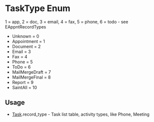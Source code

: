<properties generated="1" SortOrder="990" />

# TaskType Enum

1 = app, 2 = doc, 3 = email, 4 = fax, 5 = phone, 6 = todo - see EAppntRecordTypes

* Unknown = 0
* Appointment = 1
* Document = 2
* Email = 3
* Fax = 4
* Phone = 5
* ToDo = 6
* MailMergeDraft = 7
* MailMergeFinal = 8
* Report = 9
* SaintAll = 10

## Usage
* [Task](Task.md).record_type - Task list table, activity types, like Phone, Meeting

